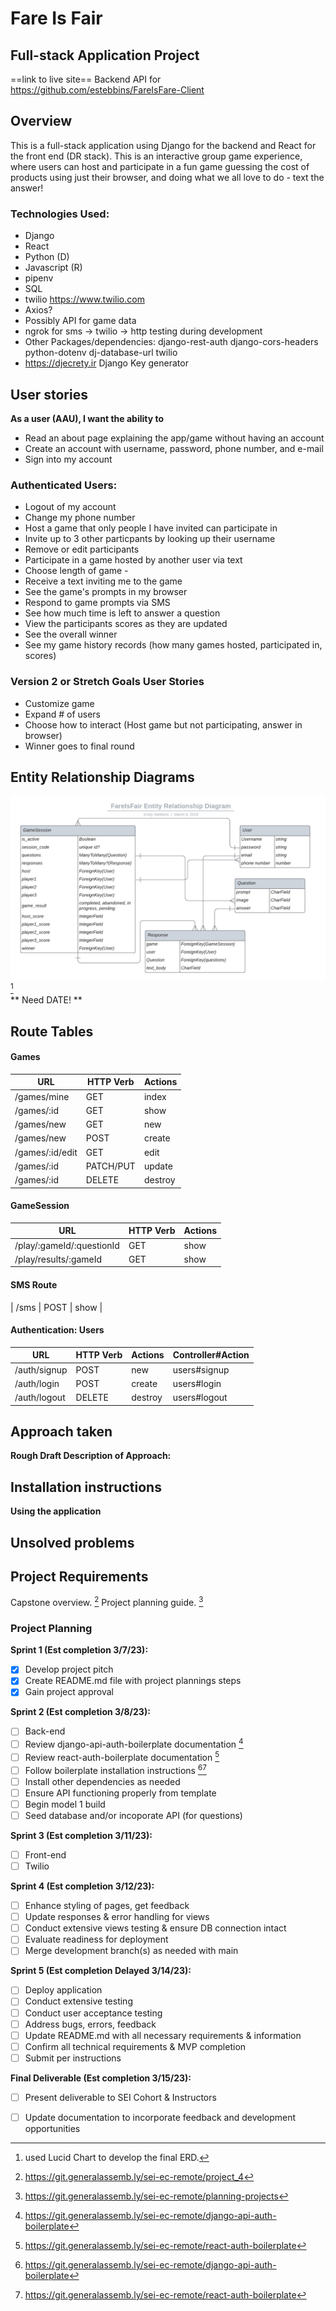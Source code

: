 # Fare Is Fair
## Full-stack Application Project
==link to live site==
Backend API for https://github.com/estebbins/FareIsFare-Client 

## Overview
This is a full-stack application using Django for the backend and React for the front end (DR stack). This is an interactive group game experience, where users can host and participate in a fun game guessing the cost of products using just their browser, and doing what we all love to do - text the answer! 

### Technologies Used:
- Django
- React 
- Python (D)
- Javascript (R)
- pipenv
- SQL
- twilio https://www.twilio.com 
- Axios?
- Possibly API for game data
- ngrok for sms -> twilio -> http testing during development
- Other Packages/dependencies: django-rest-auth django-cors-headers python-dotenv dj-database-url twilio
- https://djecrety.ir Django Key generator

## User stories
**As a user (AAU), I want the ability to** 
- Read an about page explaining the app/game without having an account
- Create an account with username, password, phone number, and e-mail
- Sign into my account
### Authenticated Users:
- Logout of my account
- Change my phone number
- Host a game that only people I have invited can participate in
- Invite up to 3 other particpants by looking up their username
- Remove or edit participants
- Participate in a game hosted by another user via text
- Choose length of game - 
- Receive a text inviting me to the game
- See the game's prompts in my browser
- Respond to game prompts via SMS
- See how much time is left to answer a question
- View the participants scores as they are updated
- See the overall winner
- See my game history records (how many games hosted, participated in, scores)

### Version 2 or Stretch Goals User Stories
- Customize game
- Expand # of users
- Choose how to interact (Host game but not participating, answer in browser)
- Winner goes to final round

## Entity Relationship Diagrams
![erd](FareIsFair.jpeg) [^7]   
** Need DATE! **

## Route Tables
#### Games
| **URL**              | **HTTP Verb** |**Actions**|
|----------------------|---------------|-----------|
| /games/mine         | GET           | index
| /games/:id          | GET           | show
| /games/new          | GET           | new
| /games/new          | POST          | create
| /games/:id/edit     | GET           | edit
| /games/:id          | PATCH/PUT     | update
| /games/:id          | DELETE        | destroy   |

#### GameSession
| **URL**              | **HTTP Verb** |**Actions**|
|----------------------|---------------|-----------|
| /play/:gameId/:questionId    | GET           | show
| /play/results/:gameId         | GET           | show | 

#### SMS Route
| /sms    | POST           | show |

#### Authentication: Users

| **URL**              | **HTTP Verb** |**Actions**|**Controller#Action**|
|----------------------|---------------|-----------|---------------------|
| /auth/signup         | POST          | new       | users#signup
| /auth/login          | POST          | create    | users#login
| /auth/logout         | DELETE        | destroy   | users#logout        |

## Approach taken
**Rough Draft Description of Approach:** 

## Installation instructions
**Using the application**

## Unsolved problems

## Project Requirements
Capstone overview. [^2]
Project planning guide. [^1]

### Project Planning
**Sprint 1 (Est completion 3/7/23):**
- [x] Develop project pitch
- [x] Create README.md file with project plannings steps
- [x] Gain project approval

**Sprint 2 (Est completion 3/8/23):**
- [ ] Back-end
- [ ] Review django-api-auth-boilerplate documentation [^3]
- [ ] Review react-auth-boilerplate documentation [^5]
- [ ] Follow boilerplate installation instructions [^3][^5]
- [ ] Install other dependencies as needed
- [ ] Ensure API functioning properly from template
- [ ] Begin model 1 build 
- [ ] Seed database and/or incoporate API (for questions)

**Sprint 3 (Est completion 3/11/23):**
- [ ] Front-end
- [ ] Twilio

**Sprint 4 (Est completion 3/12/23):**
- [ ] Enhance styling of pages, get feedback
- [ ] Update responses & error handling for views
- [ ] Conduct extensive views testing & ensure DB connection intact
- [ ] Evaluate readiness for deployment
- [ ] Merge development branch(s) as needed with main

**Sprint 5 (Est completion Delayed 3/14/23):**
- [ ] Deploy application
- [ ] Conduct extensive testing
- [ ] Conduct user acceptance testing
- [ ] Address bugs, errors, feedback
- [ ] Update README.md with all necessary requirements & information
- [ ] Confirm all technical requirements & MVP completion
- [ ] Submit per instructions

**Final Deliverable (Est completion 3/15/23):**
- [ ] Present deliverable to SEI Cohort & Instructors
- [ ] Update documentation to incorporate feedback and development opportunities


[^1]: https://git.generalassemb.ly/sei-ec-remote/planning-projects
[^2]: https://git.generalassemb.ly/sei-ec-remote/project_4
[^3]: https://git.generalassemb.ly/sei-ec-remote/django-api-auth-boilerplate
[^7]: used Lucid Chart to develop the final ERD.
[^5]: https://git.generalassemb.ly/sei-ec-remote/react-auth-boilerplate
[^4]: deployment guide: https://git.generalassemb.ly/sei-ec-remote/django-render-deployment
